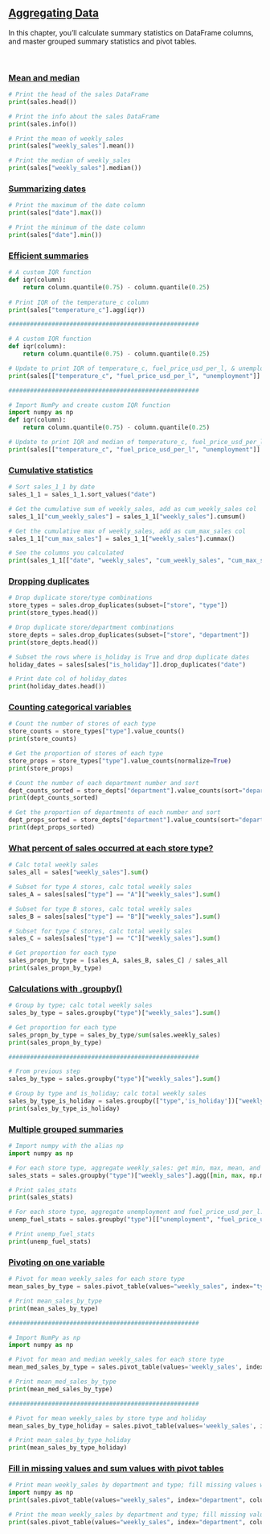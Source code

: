 ## [Aggregating Data](https://campus.datacamp.com/courses/data-manipulation-with-pandas/aggregating-dataframes)

In this chapter, you’ll calculate summary statistics on DataFrame columns, and master grouped summary statistics and pivot tables.

<br>

### [Mean and median](https://campus.datacamp.com/courses/data-manipulation-with-pandas/aggregating-dataframes?ex=2)

```Python
# Print the head of the sales DataFrame
print(sales.head())

# Print the info about the sales DataFrame
print(sales.info())

# Print the mean of weekly_sales
print(sales["weekly_sales"].mean())

# Print the median of weekly_sales
print(sales["weekly_sales"].median())
```

### [Summarizing dates](https://campus.datacamp.com/courses/data-manipulation-with-pandas/aggregating-dataframes?ex=3)

```Python
# Print the maximum of the date column
print(sales["date"].max())

# Print the minimum of the date column
print(sales["date"].min())

```

### [Efficient summaries](https://campus.datacamp.com/courses/data-manipulation-with-pandas/aggregating-dataframes?ex=4)

```Python
# A custom IQR function
def iqr(column):
    return column.quantile(0.75) - column.quantile(0.25)
    
# Print IQR of the temperature_c column
print(sales["temperature_c"].agg(iqr))

#####################################################

# A custom IQR function
def iqr(column):
    return column.quantile(0.75) - column.quantile(0.25)

# Update to print IQR of temperature_c, fuel_price_usd_per_l, & unemployment
print(sales[["temperature_c", "fuel_price_usd_per_l", "unemployment"]].agg(iqr))

#####################################################

# Import NumPy and create custom IQR function
import numpy as np
def iqr(column):
    return column.quantile(0.75) - column.quantile(0.25)

# Update to print IQR and median of temperature_c, fuel_price_usd_per_l, & unemployment
print(sales[["temperature_c", "fuel_price_usd_per_l", "unemployment"]].agg([iqr,np.median]))
```

### [Cumulative statistics](https://campus.datacamp.com/courses/data-manipulation-with-pandas/aggregating-dataframes?ex=5)

```Python
# Sort sales_1_1 by date
sales_1_1 = sales_1_1.sort_values("date")

# Get the cumulative sum of weekly_sales, add as cum_weekly_sales col
sales_1_1["cum_weekly_sales"] = sales_1_1["weekly_sales"].cumsum()

# Get the cumulative max of weekly_sales, add as cum_max_sales col
sales_1_1["cum_max_sales"] = sales_1_1["weekly_sales"].cummax()

# See the columns you calculated
print(sales_1_1[["date", "weekly_sales", "cum_weekly_sales", "cum_max_sales"]])
```

### [Dropping duplicates](https://campus.datacamp.com/courses/data-manipulation-with-pandas/aggregating-dataframes?ex=7)

```Python
# Drop duplicate store/type combinations
store_types = sales.drop_duplicates(subset=["store", "type"])
print(store_types.head())

# Drop duplicate store/department combinations
store_depts = sales.drop_duplicates(subset=["store", "department"])
print(store_depts.head())

# Subset the rows where is_holiday is True and drop duplicate dates
holiday_dates = sales[sales["is_holiday"]].drop_duplicates("date")

# Print date col of holiday_dates
print(holiday_dates.head())
```

### [Counting categorical variables](https://campus.datacamp.com/courses/data-manipulation-with-pandas/aggregating-dataframes?ex=8)

```Python
# Count the number of stores of each type
store_counts = store_types["type"].value_counts()
print(store_counts)

# Get the proportion of stores of each type
store_props = store_types["type"].value_counts(normalize=True)
print(store_props)

# Count the number of each department number and sort
dept_counts_sorted = store_depts["department"].value_counts(sort="department", ascending=False)
print(dept_counts_sorted)

# Get the proportion of departments of each number and sort
dept_props_sorted = store_depts["department"].value_counts(sort="department", normalize=True)
print(dept_props_sorted)
```

### [What percent of sales occurred at each store type?](https://campus.datacamp.com/courses/data-manipulation-with-pandas/aggregating-dataframes?ex=10)

```Python
# Calc total weekly sales
sales_all = sales["weekly_sales"].sum()

# Subset for type A stores, calc total weekly sales
sales_A = sales[sales["type"] == "A"]["weekly_sales"].sum()

# Subset for type B stores, calc total weekly sales
sales_B = sales[sales["type"] == "B"]["weekly_sales"].sum()

# Subset for type C stores, calc total weekly sales
sales_C = sales[sales["type"] == "C"]["weekly_sales"].sum()

# Get proportion for each type
sales_propn_by_type = [sales_A, sales_B, sales_C] / sales_all
print(sales_propn_by_type)
```

### [Calculations with .groupby()](https://campus.datacamp.com/courses/data-manipulation-with-pandas/aggregating-dataframes?ex=11)

```Python
# Group by type; calc total weekly sales
sales_by_type = sales.groupby("type")["weekly_sales"].sum()

# Get proportion for each type
sales_propn_by_type = sales_by_type/sum(sales.weekly_sales) 
print(sales_propn_by_type)

#####################################################

# From previous step
sales_by_type = sales.groupby("type")["weekly_sales"].sum()

# Group by type and is_holiday; calc total weekly sales
sales_by_type_is_holiday = sales.groupby(["type",'is_holiday'])["weekly_sales"].sum()
print(sales_by_type_is_holiday)
```

### [Multiple grouped summaries](https://campus.datacamp.com/courses/data-manipulation-with-pandas/aggregating-dataframes?ex=12)

```Python
# Import numpy with the alias np
import numpy as np

# For each store type, aggregate weekly_sales: get min, max, mean, and median
sales_stats = sales.groupby("type")["weekly_sales"].agg([min, max, np.mean, np.median])

# Print sales_stats
print(sales_stats)

# For each store type, aggregate unemployment and fuel_price_usd_per_l: get min, max, mean, and median
unemp_fuel_stats = sales.groupby("type")[["unemployment", "fuel_price_usd_per_l"]].agg([min, max, np.mean, np.median])

# Print unemp_fuel_stats
print(unemp_fuel_stats)
```

### [Pivoting on one variable](https://campus.datacamp.com/courses/data-manipulation-with-pandas/aggregating-dataframes?ex=14)

```Python
# Pivot for mean weekly_sales for each store type
mean_sales_by_type = sales.pivot_table(values="weekly_sales", index="type")

# Print mean_sales_by_type
print(mean_sales_by_type)

#####################################################

# Import NumPy as np
import numpy as np

# Pivot for mean and median weekly_sales for each store type
mean_med_sales_by_type = sales.pivot_table(values='weekly_sales', index= 'type', aggfunc=[np.mean, np.median])

# Print mean_med_sales_by_type
print(mean_med_sales_by_type)

#####################################################

# Pivot for mean weekly_sales by store type and holiday 
mean_sales_by_type_holiday = sales.pivot_table(values='weekly_sales', index= 'type', columns='is_holiday')

# Print mean_sales_by_type_holiday
print(mean_sales_by_type_holiday)

```

### [Fill in missing values and sum values with pivot tables](https://campus.datacamp.com/courses/data-manipulation-with-pandas/aggregating-dataframes?ex=15)

```Python
# Print mean weekly_sales by department and type; fill missing values with 0
import numpy as np
print(sales.pivot_table(values="weekly_sales", index="department", columns="type", aggfunc=np.mean, fill_value=0))

# Print the mean weekly_sales by department and type; fill missing values with 0s; sum all rows and cols
print(sales.pivot_table(values="weekly_sales", index="department", columns="type", fill_value=0, margins=True))
```